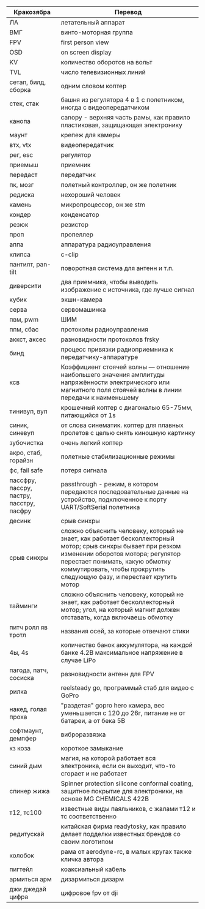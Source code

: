 Кракозябра  | Перевод
----------- | -------------
ЛА  | летательный аппарат
ВМГ  | винто-моторная группа
FPV  | first person view
OSD  | on screen display
KV  | количество оборотов на вольт
TVL  | число телевизионных линий
сетап, билд, сборка  | одним словом коптер
стек, стак | башня из регулятора 4 в 1 с полетником, иногда с видеопередатчиком
канопа  | canopy - верхняя часть рамы, как правило пластиковая,  защищающая электронику
маунт  | крепеж для камеры
втх, vtx  | видеопередатчик
рег, esc  | регулятор
приемыш  | приемник
передаст  | передатчик
пк, мозг  | полетный контроллер, он же полетник
редиска  | нехороший человек
камень  | микропроцессор, он же stm
кондер  | конденсатор
резюк  | резистор
проп  | пропеллер
аппа  | аппаратура радиоуправления
клипса  | c-clip 
пантилт, pan-tilt  | поворотная система для антенн и т.п.
диверсити  | два приемника, чтобы выводить изображение с источника, где лучше сигнал
кубик  | экшн-камера
серва  | сервомашинка
пвм, pwm  | ШИМ
ппм, сбас  | протоколы радиоуправления
аккст, аксес  | разновидности протоколов frsky
бинд  | процесс привязки радиоприемника к передатчику-аппаратуре
ксв  | Коэффициент стоячей волны — отношение наибольшего значения амплитуды напряжённости электрического или магнитного поля стоячей волны в линии передачи к наименьшему
тинивуп, вуп  | крошечный коптер с диагональю 65-75мм, питающийся от 1s
синик, синевуп  | от слова синематик. коптер для плавных пролетов с целью снять киношную картинку
зубочистка  | очень легкий коптер
акро, стаб, горайзн  | полетные стабилизационные режимы
фс, fail safe  | потеря сигнала
пассфру, пассру, пастру, пасстру, пасфру | passthrough - режим, в котором передаются последовательные данные на устройство, подключенное к порту UART/SoftSerial полетника
десинк  | срыв синхры
срыв синхры  | сложно объяснить человеку, который не знает, как работает бесколлекторный мотор; срыв синхры бывает при резком изменении оборотов мотора; регулятор перестает понимать, какую обмотку коммутировать, чтобы прокрутить следующую фазу, и перестает крутить мотор
тайминги  |  сложно объяснить человеку, который не знает, как работает бесколлекторный мотор; угол, на который магнит должен отставать, когда включаешь обмотку
питч ролл яв тротл  | названия осей, за которые отвечают стики
4ы, 4s  | количество банок аккумулятора, на каждой банке 4.2В максимальное напряжение в случае LiPo
пагода, патч, сосиска  | разновидности антенн для FPV
рилка  | reelsteady go, программый стаб для видео с GoPro
накед, голая проха  | "раздетая" gopro hero камера, вес уменьшается с 120 до 26г, питание не от батареи, а от бека 5В
софтмаунт, демпфер  | виброразвязка
кз коза  | короткое замыкание
синий дым  | магия, на которой работает вся электроника, если он выходит, что-то сгорает и не работает
спинер жижа  | Spinner protection silicone conformal coating, защитное покрытие для электроники, на основе MG CHEMICALS 422B
т12, тс100  | известные виды паяльников, с жалами т12 и тс соответственно
редитускай  | китайская фирма readytosky, как правило делает подделки известных брендов со своим логотипом
колобок  | рама от aerodyne-rc, в малых кругах также кличка автора
пигтейл  | коаксиальный кабель
армиться арм  | дизармиться дизарм
джи джедай цифра  | цифровое fpv от dji
